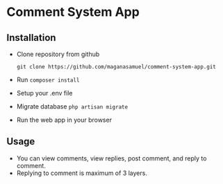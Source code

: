 # Comment System App

## Installation

* Clone repository from github

  `git clone https://github.com/maganasamuel/comment-system-app.git`

* Run `composer install`

* Setup your .env file

* Migrate database `php artisan migrate`

* Run the web app in your browser

## Usage

* You can view comments, view replies, post comment, and reply to comment.
* Replying to comment is maximum of 3 layers.

